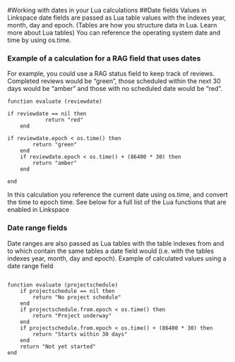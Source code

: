 #Working with dates in your Lua calculations
##Date fields
Values in Linkspace date fields are passed as Lua table values with the indexes year, month, day and epoch. (Tables are how you structure data in Lua. Learn more about Lua tables) 
You can reference the operating system date and time by using os.time. 
### Example of a calculation for a RAG field that uses dates

For example, you could use a RAG status field to keep track of reviews.  Completed reviews would be “green”, those scheduled within the next 30 days would be “amber” and those with no scheduled date would be “red”. 

```
function evaluate (reviewdate)
    
if reviewdate == nil then
            return "red"
    end
    
if reviewdate.epoch < os.time() then
        return "green"
    end
    if reviewdate.epoch < os.time() + (86400 * 30) then
        return "amber"
    end
	
end

```
In this calculation you reference the current date using os.time, and convert the time to epoch time. 
See below for a full list of the Lua functions that are enabled in Linkspace

### Date range fields
Date ranges are also passed as Lua tables with the table indexes from and to which contain the same tables a date field would (i.e. with the tables indexes year, month, day and epoch).
Example of calculated values using a date range field
```

function evaluate (projectschedule)
    if projectschedule == nil then
        return "No project schedule"
    end
    if projectschedule.from.epoch < os.time() then
        return "Project underway"
    end
    if projectschedule.from.epoch < os.time() + (86400 * 30) then
        return "Starts within 30 days"
    end
    return "Not yet started"
end
```